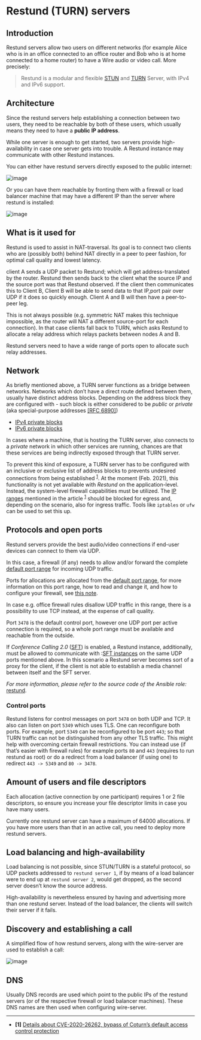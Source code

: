 <a id="understand-restund"></a>

# Restund (TURN) servers

## Introduction

Restund servers allow two users on different networks (for
example Alice who is in an office connected to an office router and Bob
who is at home connected to a home router) to have a Wire audio or video
call. More precisely:

> Restund is a modular and flexible
> [STUN](https://en.wikipedia.org/wiki/STUN) and
> [TURN](https://en.wikipedia.org/wiki/Traversal_Using_Relays_around_NAT)
> Server, with IPv4 and IPv6 support.

<a id="architecture-restund"></a>

## Architecture

Since the restund servers help establishing a connection between two
users, they need to be reachable by both of these users, which usually
means they need to have a **public IP address**.

While one server is enough to get started, two servers provide
high-availability in case one server gets into trouble. A
Restund instance may communicate with other Restund instances.

You can either have restund servers directly exposed to the public
internet:

![image](img/architecture-restund.png)

Or you can have them reachable by fronting them with a firewall or load
balancer machine that may have a different IP than the server where
restund is installed:

![image](img/architecture-restund-lb.png)

## What is it used for

Restund is used to assist in NAT-traversal. Its goal is to connect two clients
who are (possibly both) behind NAT directly in a peer to peer fashion, for
optimal call quality and lowest latency.

client A sends a UDP packet to Restund; which will get address-translated by
the router. Restund then sends back to the client what the source IP and the
source port was that Restund observed. If the client then communicates this to
Client B, Client B will be able to send data to that IP,port pair over UDP if
it does so quickly enough.  Client A and B will then have a peer-to-peer leg.

This is not always possible (e.g. symmetric NAT makes this technique
impossible, as the router will NAT a different source-port for each
connection). In that case clients fall back to TURN, which asks Restund to
allocate a relay address which relays packets between nodes A and B.

Restund servers need to have a wide range of ports open to allocate such relay
addresses.

## Network

As briefly mentioned above, a TURN server functions as a bridge between
networks. Networks which don’t have a direct route defined between them,
usually have distinct address blocks. Depending on the address block they
are configured with - such block is either considered to be *public* or *private*
(aka special-purpose addresses [[RFC 6890]](https://tools.ietf.org/html/rfc6890))

- [IPv4 private blocks](https://www.iana.org/assignments/iana-ipv4-special-registry/iana-ipv4-special-registry.xhtml)
- [IPv6 private blocks](https://www.iana.org/assignments/iana-ipv6-special-registry/iana-ipv6-special-registry.xhtml)

In cases where a machine, that is hosting the TURN server, also connects
to a *private* network in which other services are running, chances are
that these services are being indirectly exposed through that TURN server.

To prevent this kind of exposure, a TURN server has to be configured with an inclusive
or exclusive list of address blocks to prevents undesired connections from being
established <sup>[1](#footnote-1)</sup>. At the moment (Feb. 2021), this functionality is not yet available
with *Restund* on the application-level. Instead, the system-level firewall capabilities
must be utilized. The [IP ranges](https://www.rtcsec.com/post/2021/01/details-about-cve-2020-26262-bypass-of-coturns-default-access-control-protection/#further-concerns-what-else)
mentioned in the article <sup>[1](#footnote-1)</sup> should be blocked for egress and, depending on the scenario,
also for ingress traffic. Tools like `iptables` or `ufw` can be used to set this up.

<a id="understand-restund-protocal-and-ports"></a>

## Protocols and open ports

Restund servers provide the best audio/video connections if end-user devices
can connect to them via UDP.

In this case, a firewall (if any) needs to allow and/or forward the complete [default port range](notes/port-ranges.md#port-ranges) for incoming UDP traffic.

Ports for allocations are allocated from the [default port range](notes/port-ranges.md#port-ranges), for more information on this port range, how to read and change it, and how to configure your firewall, see [this note](notes/port-ranges.md#port-ranges).

In case e.g. office firewall rules disallow UDP traffic in this range, there is a possibility to use TCP instead, at the expense of call quality.

Port `3478` is the default control port,
however one UDP port per active connection is required, so a whole port
range must be available and reachable from the outside.

If *Conference Calling 2.0* ([SFT](sft.md#understand-sft)) is enabled, a Restund instance,
additionally, must be allowed to communicate with :[SFT instances](../how-to/install/sft.md#install-sft-firewall-rules)
on the same UDP ports mentioned above. In this scenario a Restund server becomes sort
of a proxy for the client, if the client is not able to establish a media channel between
itself and the SFT server.

*For more information, please refer to the source code of the Ansible role:* [restund](https://github.com/wireapp/ansible-restund/blob/master/tasks/firewall.yml).

### Control ports

Restund listens for control messages on port `3478` on both UDP and TCP. It
also can listen on port `5349` which uses TLS. One can reconfigure both ports.
For example, port `5349` can be reconfigured to be port `443`; so that TURN
traffic can not be distinguished from any other TLS traffic. This might help
with overcoming certain firewall restrictions. You can instead use (if that’s
easier with firewall rules) for example ports `80` and `443` (requires to
run restund as root) or do a redirect from a load balancer (if using one) to
redirect `443 -> 5349` and `80 -> 3478`.

## Amount of users and file descriptors

Each allocation (active connection by one participant) requires 1 or 2
file descriptors, so ensure you increase your file descriptor limits in
case you have many users.

Currently one restund server can have a maximum of 64000 allocations. If
you have more users than that in an active call, you need to deploy more
restund servers.

## Load balancing and high-availability

Load balancing is not possible, since STUN/TURN is a stateful protocol,
so UDP packets addressed to `restund server 1`, if by means of a load
balancer were to end up at `restund server 2`, would get dropped, as
the second server doesn’t know the source address.

High-availability is nevertheless ensured by having and advertising more
than one restund server.  Instead of the load balancer, the clients will
switch their server if it fails.

## Discovery and establishing a call

A simplified flow of how restund servers, along with the wire-server are
used to establish a call:

![image](img/flow-restund.png)

## DNS

Usually DNS records are used which point to the public IPs of the
restund servers (or of the respective firewall or load balancer
machines). These DNS names are then used when configuring wire-server.

---
* <a id='footnote-1'>**[1]**</a> [Details about CVE-2020-26262, bypass of Coturn’s default access control protection](https://www.rtcsec.com/post/2021/01/details-about-cve-2020-26262-bypass-of-coturns-default-access-control-protection/)
